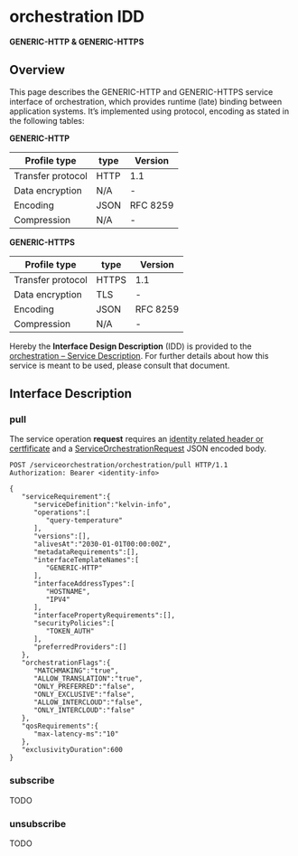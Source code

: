 # orchestration IDD
**GENERIC-HTTP & GENERIC-HTTPS**

## Overview

This page describes the GENERIC-HTTP and GENERIC-HTTPS service interface of orchestration, which provides runtime (late) binding between application systems. It’s implemented using protocol, encoding as stated in the
following tables:

**GENERIC-HTTP**

Profile type | type | Version
--- | --- | ---
Transfer protocol | HTTP | 1.1
Data encryption | N/A | -
Encoding | JSON | RFC 8259
Compression | N/A | -

**GENERIC-HTTPS**

Profile type | type | Version
--- | --- | ---
Transfer protocol | HTTPS | 1.1
Data encryption | TLS | -
Encoding | JSON | RFC 8259
Compression | N/A | -

Hereby the **Interface Design Description** (IDD) is provided to the [orchestration – Service Description](../../assets/sd/5_0_0/orchestration_sd.pdf). For further details about how this service is meant to be used, please consult that document.

## Interface Description

### pull

The service operation **request** requires an [identity related header or certfificate](../authentication_policy.md/#http) and a [ServiceOrchestrationRequest](../data-models/service-orchestration-request.md)
JSON encoded body.

```
POST /serviceorchestration/orchestration/pull HTTP/1.1
Authorization: Bearer <identity-info>

{
   "serviceRequirement":{
      "serviceDefinition":"kelvin-info",
      "operations":[
         "query-temperature"
      ],
      "versions":[],
      "alivesAt":"2030-01-01T00:00:00Z",
      "metadataRequirements":[],
      "interfaceTemplateNames":[
         "GENERIC-HTTP"
      ],
      "interfaceAddressTypes":[
         "HOSTNAME",
         "IPV4"
      ],
      "interfacePropertyRequirements":[],
      "securityPolicies":[
         "TOKEN_AUTH"
      ],
      "preferredProviders":[]
   },
   "orchestrationFlags":{
      "MATCHMAKING":"true",
      "ALLOW_TRANSLATION":"true",
      "ONLY_PREFERRED":"false",
      "ONLY_EXCLUSIVE":"false",
      "ALLOW_INTERCLOUD":"false",
      "ONLY_INTERCLOUD":"false"
   },
   "qosRequirements":{
      "max-latency-ms":"10"
   },
   "exclusivityDuration":600
}
```

### subscribe

TODO

### unsubscribe

TODO